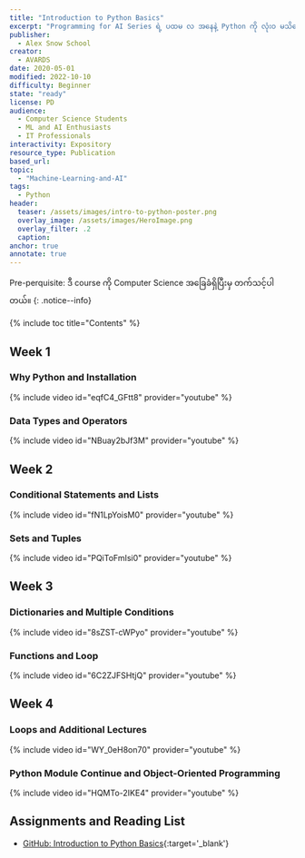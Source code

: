 ```yaml
---
title: "Introduction to Python Basics"
excerpt: "Programming for AI Series ရဲ့ ပထမ လ အနေနဲ့ Python ကို လုံးဝ မသိသေးတဲ့ မြန်မာ လူငယ်များကို ဦးစားပေးထားတဲ့ Introduction to Python Basics ဖြစ်ပါတယ်။ ဒီမှာတော့ Python နဲ့ ပတ်သက်တဲ့ အခြေခံလေးတွေကို အဓိက သင်ကြားပေးသွားမှာ ဖြစ်ပါတယ်။  ဒီ course မှာ Coding Exercise, Assignments and Mini Project ပါပါတယ်။ "
publisher:
  - Alex Snow School 
creator:
  - AVARDS
date: 2020-05-01
modified: 2022-10-10
difficulty: Beginner
state: "ready"
license: PD
audience:
  - Computer Science Students
  - ML and AI Enthusiasts
  - IT Professionals
interactivity: Expository
resource_type: Publication
based_url: 
topic:
  - "Machine-Learning-and-AI"
tags:
  - Python
header:
  teaser: /assets/images/intro-to-python-poster.png
  overlay_image: /assets/images/HeroImage.png
  overlay_filter: .2
  caption: 
anchor: true
annotate: true
---
```


Pre-perquisite: ဒီ course ကို Computer Science အခြေခံရှိပြီးမှ တက်သင့်ပါတယ်။
{: .notice--info}

{% include toc title="Contents" %}


## Week 1

### Why Python and Installation

{% include video id="eqfC4_GFtt8" provider="youtube" %}


### Data Types and Operators

{% include video id="NBuay2bJf3M" provider="youtube" %}

## Week 2

### Conditional Statements and Lists

{% include video id="fN1LpYoisM0" provider="youtube" %}

### Sets and Tuples

{% include video id="PQiToFmIsi0" provider="youtube" %}

## Week 3

### Dictionaries and Multiple Conditions

{% include video id="8sZST-cWPyo" provider="youtube" %}

### Functions and Loop

{% include video id="6C2ZJFSHtjQ" provider="youtube" %}


## Week 4

### Loops and Additional Lectures

{% include video id="WY_0eH8on70" provider="youtube" %}

### Python Module Continue and Object-Oriented Programming

{% include video id="HQMTo-2IKE4" provider="youtube" %}

## Assignments and Reading List

- [GitHub: Introduction to Python Basics](https://github.com/alexsnowschool/introduction-to-python-basics){:target='_blank'}
